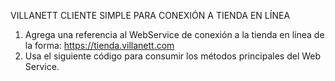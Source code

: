 VILLANETT CLIENTE SIMPLE PARA CONEXIÓN A TIENDA EN LÍNEA

1. Agrega una referencia al WebService de conexión a la tienda en línea de la forma: https://tienda.villanett.com
2. Usa el siguiente código para consumir los métodos principales del Web Service.
